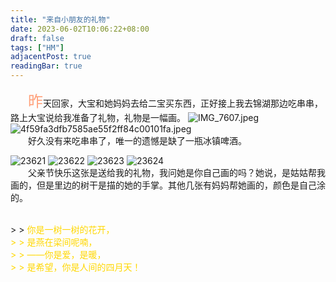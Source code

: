 ```yaml
---
title: "来自小朋友的礼物"
date: 2023-06-02T10:06:22+08:00
draft: false
tags: ["HM"]
adjacentPost: true
readingBar: true
---
```

&emsp;&emsp;<font size=5 color=#ffa07a>昨</font>天回家，大宝和她妈妈去给二宝买东西，正好接上我去锦湖那边吃串串，路上大宝说给我准备了礼物，礼物是一幅画。
![IMG_7607.jpeg](https://s2.loli.net/2023/06/01/OobuSGQrBqdDAEy.jpg)
![4f59fa3dfb7585ae55f2ff84c00101fa.jpeg](https://s2.loli.net/2023/06/01/p72nrcqd3XtBTo9.jpg)
<br>
&emsp;&emsp;好久没有来吃串串了，唯一的遗憾是缺了一瓶冰镇啤酒。
<br>

![23621](https://cdn.jsdelivr.net/gh/tosspi/mumu@main/uPic/23621.png)
![23622](https://cdn.jsdelivr.net/gh/tosspi/mumu@main/uPic/23622.png)
![23623](https://cdn.jsdelivr.net/gh/tosspi/mumu@main/uPic/23623.png)
![23624](https://cdn.jsdelivr.net/gh/tosspi/mumu@main/uPic/23624.png)
<br>
&emsp;&emsp;父亲节快乐这张是送给我的礼物，我问她是你自己画的吗？她说，是姑姑帮我画的，但是里边的树干是描的她的手掌。其他几张有妈妈帮她画的，颜色是自己涂的。<br>

<br>
> > <font color=#ffd700>你是一树一树的花开，<br>
> > 是燕在梁间呢喃，<br>
> > ——你是爱，是暖，<br>
> > 是希望，你是人间的四月天！</font><br>
